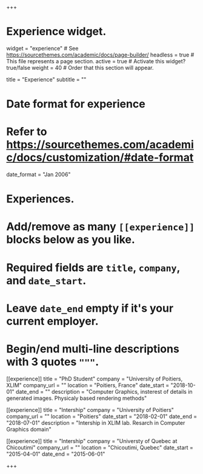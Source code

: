 +++
# Experience widget.
widget = "experience"  # See https://sourcethemes.com/academic/docs/page-builder/
headless = true  # This file represents a page section.
active = true  # Activate this widget? true/false
weight = 40  # Order that this section will appear.

title = "Experience"
subtitle = ""

# Date format for experience
#   Refer to https://sourcethemes.com/academic/docs/customization/#date-format
date_format = "Jan 2006"

# Experiences.
#   Add/remove as many `[[experience]]` blocks below as you like.
#   Required fields are `title`, `company`, and `date_start`.
#   Leave `date_end` empty if it's your current employer.
#   Begin/end multi-line descriptions with 3 quotes `"""`.
[[experience]]
  title = "PhD Student"
  company = "University of Poitiers, XLIM"
  company_url = ""
  location = "Poitiers, France"
  date_start = "2018-10-01"
  date_end = ""
  description = "Computer Graphics, insterest of details in generated images. Physicaly based  rendering methods"

[[experience]]
  title = "Intership"
  company = "University of Poitiers"
  company_url = ""
  location = "Poitiers"
  date_start = "2018-02-01"
  date_end = "2018-07-01"
  description = "Intership in XLIM lab. Resarch in Computer Graphics domain"

[[experience]]
  title = "Intership"
  company = "Universty of Quebec at Chicoutimi"
  company_url = ""
  location = "Chicoutimi, Quebec"
  date_start = "2015-04-01"
  date_end = "2015-06-01"

+++
